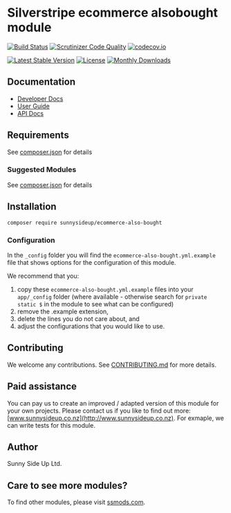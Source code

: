 # Silverstripe ecommerce alsobought module

[![Build Status](https://travis-ci.org/sunnysideup/silverstripe-ecommerce-also-bought.svg?branch=master)](https://travis-ci.org/sunnysideup/silverstripe-ecommerce-also-bought)
[![Scrutinizer Code Quality](https://scrutinizer-ci.com/g/sunnysideup/silverstripe-ecommerce-also-bought/badges/quality-score.png?b=master)](https://scrutinizer-ci.com/g/sunnysideup/silverstripe-ecommerce-also-bought/?branch=master)
[![codecov.io](https://codecov.io/github/sunnysideup/silverstripe-ecommerce-also-bought/coverage.svg?branch=master)](https://codecov.io/github/sunnysideup/silverstripe-ecommerce-also-bought?branch=master)

[![Latest Stable Version](https://poser.pugx.org/sunnysideup/ecommerce-also-bought/version)](https://packagist.org/packages/sunnysideup/ecommerce-also-bought)
[![License](https://poser.pugx.org/sunnysideup/ecommerce-also-bought/license)](https://packagist.org/packages/sunnysideup/ecommerce-also-bought)
[![Monthly Downloads](https://poser.pugx.org/sunnysideup/ecommerce-also-bought/d/monthly)](https://packagist.org/packages/sunnysideup/ecommerce-also-bought)

## Documentation

-   [Developer Docs](docs/en/INDEX.md)
-   [User Guide](docs/en/userguide.md)
-   [API Docs](http://docs.ssmods.com/sunnysideup/ecommerce-also-bought/classes.xhtml)

## Requirements

See [composer.json](composer.json) for details

### Suggested Modules

See [composer.json](composer.json) for details

## Installation

```
composer require sunnysideup/ecommerce-also-bought
```

### Configuration

In the `_config` folder you will find the `ecommerce-also-bought.yml.example`
file that shows options for the configuration of this module.

We recommend that you:

1. copy these `ecommerce-also-bought.yml.example` files into your
   `app/_config` folder (where available - otherwise search for `private static $` in the module to see what can be configured)
2. remove the .example extension,
3. delete the lines you do not care about, and
4. adjust the configurations that you would like to use.

## Contributing

We welcome any contributions. See [CONTRIBUTING.md](CONTRIBUTING.md) for more details.

## Paid assistance

You can pay us to create an improved / adapted version of this module for your own projects. Please contact us if you like to find out more: [www.sunnysideup.co.nz](http://www.sunnysideup.co.nz). For exmaple, we can write tests for this module.

## Author

Sunny Side Up Ltd.

## Care to see more modules?

To find other modules, please visit [ssmods.com](http://ssmods.com/).
